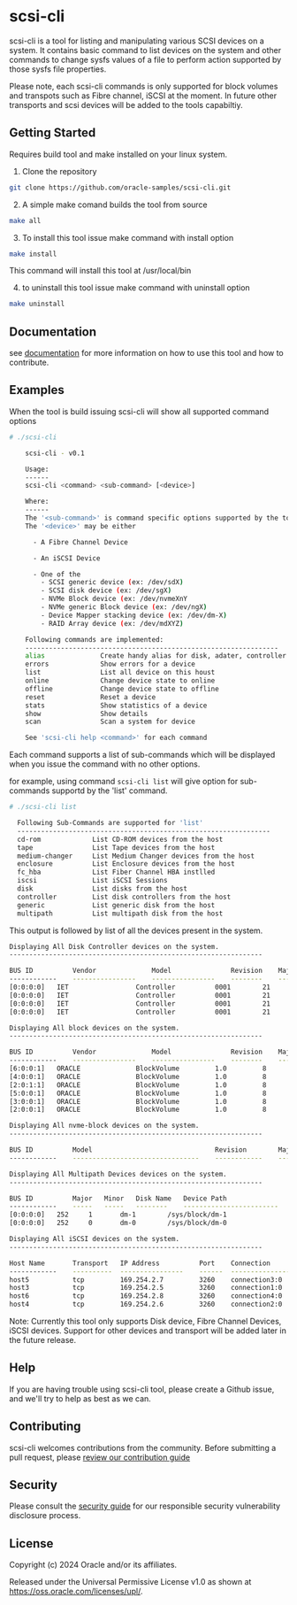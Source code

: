 # scsi-cli

scsi-cli is a tool for listing and manipulating various SCSI devices on a system.
It contains basic command to list devices on the system and other commands to
change sysfs values of a file to perform action supported by those sysfs file properties.

Please note, each scsi-cli commands is only supported for block volumes and
transpots such as Fibre channel, iSCSI at the moment. In future other transports
and scsi devices will be added to the tools capabiltiy.

## Getting Started

Requires build tool and make installed on your linux system.

1. Clone the repository

``` sh
git clone https://github.com/oracle-samples/scsi-cli.git
```

2. A simple make comand builds the tool from source

``` sh
make all
```

3. To install this tool issue make command with install option

``` sh
make install
```
This command will install this tool at /usr/local/bin

4. to uninstall this tool issue make command with uninstall option

``` sh
make uninstall
```

## Documentation

see [documentation](doc) for more information on how to use this tool and how to 
contribute.

## Examples

When the tool is build issuing scsi-cli will show all supported command options

``` sh
# ./scsi-cli

    scsi-cli - v0.1

    Usage:
    ------
    scsi-cli <command> <sub-command> [<device>]

    Where:
    ------
    The '<sub-command>' is command specific options supported by the tool
    The '<device>' may be either

      - A Fibre Channel Device

      - An iSCSI Device

      - One of the
        - SCSI generic device (ex: /dev/sdX)
        - SCSI disk device (ex: /dev/sgX)
        - NVMe Block device (ex: /dev/nvmeXnY
        - NVMe generic Block device (ex: /dev/ngX)
        - Device Mapper stacking device (ex: /dev/dm-X)
        - RAID Array device (ex: /dev/mdXYZ)

    Following commands are implemented:
    ----------------------------------------------------------------
    alias              Create handy alias for disk, adater, controller
    errors             Show errors for a device
    list               List all device on this houst
    online             Change device state to online
    offline            Change device state to offline
    reset              Reset a device
    stats              Show statistics of a device
    show               Show details
    scan               Scan a system for device

    See 'scsi-cli help <command>' for each command
```

Each command supports a list of sub-commands which will be displayed when
you issue the command with no other options.

for example, using command `scsi-cli list` will give option for sub-commands
supportd by the 'list' command.

``` sh
# ./scsi-cli list

  Following Sub-Commands are supported for 'list'
  ----------------------------------------------------------------
  cd-rom             List CD-ROM devices from the host
  tape               List Tape devices from the host
  medium-changer     List Medium Changer devices from the host
  enclosure          List Enclosure devices from the host
  fc_hba             List Fiber Channel HBA instlled
  iscsi              List iSCSI Sessions
  disk               List disks from the host
  controller         List disk controllers from the host
  generic            List generic disk from the host
  multipath          List multipath disk from the host

```

This output is followed by list of all the devices present in the system.

``` sh
Displaying All Disk Controller devices on the system.
----------------------------------------------------------------

BUS ID      	Vendor          	Model           	Revision	Major	Minor	Disk Type       	Disk Name	Device Path
------------	----------------	----------------	--------	-----	-----	----------------	--------	------------------------
[0:0:0:0]	IET             	Controller      	0001    	21   	6    	Storage Array   	sg6     	/sys/class/scsi_generic/sg6
[0:0:0:0]	IET             	Controller      	0001    	21   	4    	Storage Array   	sg4     	/sys/class/scsi_generic/sg4
[0:0:0:0]	IET             	Controller      	0001    	21   	2    	Storage Array   	sg2     	/sys/class/scsi_generic/sg2
[0:0:0:0]	IET             	Controller      	0001    	21   	8    	Storage Array   	sg8     	/sys/class/scsi_generic/sg8

Displaying All block devices on the system.
----------------------------------------------------------------

BUS ID      	Vendor          	Model           	Revision	Major	Minor	Disk Type       	Disk Name	Device Path
------------	----------------	----------------	--------	-----	-----	----------------	--------	------------------------
[6:0:0:1]	ORACLE          	BlockVolume     	1.0     	8    	80   	disk            	sdf     	/sys/block/sdf
[4:0:0:1]	ORACLE          	BlockVolume     	1.0     	8    	48   	disk            	sdd     	/sys/block/sdd
[2:0:1:1]	ORACLE          	BlockVolume     	1.0     	8    	16   	disk            	sdb     	/sys/block/sdb
[5:0:0:1]	ORACLE          	BlockVolume     	1.0     	8    	64   	disk            	sde     	/sys/block/sde
[3:0:0:1]	ORACLE          	BlockVolume     	1.0     	8    	32   	disk            	sdc     	/sys/block/sdc
[2:0:0:1]	ORACLE          	BlockVolume     	1.0     	8    	0    	disk            	sda     	/sys/block/sda

Displaying All nvme-block devices on the system.
----------------------------------------------------------------

BUS ID      	Model                           	Revision    	Major	Minor	Disk Type       	Disk Name	Device Path
------------	--------------------------------	------------	-----	-----	----------------	--------	------------------------

Displaying All Multipath Devices devices on the system.
----------------------------------------------------------------

BUS ID      	Major	Minor	Disk Name	Device Path
------------	-----	-----	--------	------------------------
[0:0:0:0]	252  	1    	dm-1    	/sys/block/dm-1
[0:0:0:0]	252  	0    	dm-0    	/sys/block/dm-0

Displaying All iSCSI devices on the system.
----------------------------------------------------------------

Host Name   	Transport	IP Address      	Port	Connection      	Session         	Target Name
------------	----------	----------------	------	----------------	------------	----------------------------------------------------------------
host5       	tcp     	169.254.2.7     	3260	connection3:0   	session3    	iqn.2015-12.com.oracleiaas:886afa56-8c9f-4501-8a9a-565d0b4b1c3e
host3       	tcp     	169.254.2.5     	3260	connection1:0   	session1    	iqn.2015-12.com.oracleiaas:86161095-2195-477e-bc62-613e4f526301
host6       	tcp     	169.254.2.8     	3260	connection4:0   	session4    	iqn.2015-12.com.oracleiaas:bd6ee62a-f309-4122-8d1b-b7e5eba5dde1
host4       	tcp     	169.254.2.6     	3260	connection2:0   	session2    	iqn.2015-12.com.oracleiaas:2031e68f-73fc-40e4-8ecd-d325c3feb34b

```
Note:	Currently this tool only supports Disk device, Fibre Channel Devices,
	iSCSI devices. Support for other devices and transport will be added
	later in the future release.

## Help

If you are having trouble using scsi-cli tool, please create a Github issue, and we'll try to help as best as we can.

## Contributing

scsi-cli welcomes contributions from the community. Before submitting a pull request, please [review our contribution guide](./CONTRIBUTING.md)

## Security

Please consult the [security guide](./SECURITY.md) for our responsible security vulnerability disclosure process.

## License

Copyright (c) 2024 Oracle and/or its affiliates.

Released under the Universal Permissive License v1.0 as shown at
<https://oss.oracle.com/licenses/upl/>.

[doc]: https://github.com/oracle-samples/scsi-cli/blob/main/Documentation/development.rst
